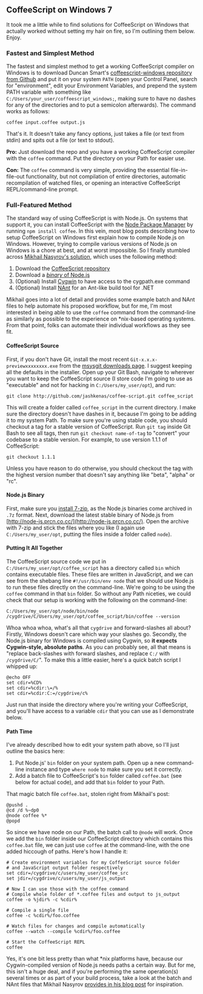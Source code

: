 ## CoffeeScript on Windows 7 ##

It took me a little while to find solutions for CoffeeScript on Windows that actually worked without setting my hair on fire, so I'm outlining them below. Enjoy.

### Fastest and Simplest Method ###

The fastest and simplest method to get a working CoffeeScript compiler on Windows is to download Duncan Smart's [coffeescript-windows repository from Github](https://github.com/duncansmart/coffeescript-windows) and put it on your system `PATH` (open your Control Panel, search for "environment", edit your Environment Variables, and prepend the system PATH variable with something like `C:/Users/your_user/coffeescript_windows;`, making sure to have no dashes for any of the directories and to put a semicolon afterwards). The command works as follows:

~~~~
coffee input.coffee output.js
~~~~

That's it. It doesn't take any fancy options, just takes a file (or text from stdin) and spits out a file (or text to stdout).

**Pro:** Just download the repo and you have a working CoffeeScript compiler with the `coffee` command. Put the directory on your Path for easier use.

**Con:** The `coffee` command is very simple, providing the essential file-in-file-out functionality, but not compilation of entire directories, automatic recompilation of watched files, or opening an interactive CoffeeScript REPL/command-line prompt.

### Full-Featured Method ###

The standard way of using CoffeeScript is with Node.js. On systems that support it, you can install CoffeeScript with the [Node Package Manager](http://npmjs.org/) by running `npm install coffee`. In this vein, most blog posts describing how to setup CoffeeScript on Windows first explain how to compile Node.js on Windows. However, trying to compile various versions of Node.js on Windows is a chore at best, and at worst impossible. So I finally stumbled across [Mikhail Nasyrov's solution](http://blog.mnasyrov.com/post/2872046541/coffeescript-on-windows-how-to-roast-coffee), which uses the following method:

 1. Download the [CoffeeScript repository](https://github.com/jashkenas/coffee-script)
 2. Download a [*binary* of Node.js](http://node-js.prcn.co.cc/)
 3. (Optional) Install [Cygwin](http://cygwin.com/) to have access to the cygpath.exe command
 4. (Optional) Install [NAnt](http://nant.sourceforge.net/) for an Ant-like build tool for .NET

Mikhail goes into a lot of detail and provides some example batch and NAnt files to help automate his proposed workflow, but for me, I'm most interested in being able to use the `coffee` command from the command-line as similarly as possible to the experience on *nix-based operating systems. From that point, folks can automate their individual workflows as they see fit.

#### CoffeeScript Source ####

First, if you don't have Git, install the most recent `Git-x.x.x-previewxxxxxxxx.exe` from the [msysgit downloads page](http://code.google.com/p/msysgit/downloads/list). I suggest keeping all the defaults in the installer. Open up your Git Bash, navigate to wherever you want to keep the CoffeeScript source (I store code I'm going to use as "executable" and not for hacking in `C:/Users/my_user/opt`), and run:

~~~~
git clone http://github.com/jashkenas/coffee-script.git coffee_script
~~~~

This will create a folder called `coffee_script` in the current directory. I make sure the directory doesn't have dashes in it, because I'm going to be adding it to my system Path. To make sure you're using stable code, you should checkout a tag for a stable version of CoffeeScript. Run `git tag` inside Git Bash to see all tags, then run `git checkout name-of-tag` to "convert" your codebase to a stable version. For example, to use version 1.1.1 of CoffeeScript:

~~~~
git checkout 1.1.1
~~~~

Unless you have reason to do otherwise, you should checkout the tag with the highest version number that doesn't say anything like "beta", "alpha" or "rc".

#### Node.js Binary ####

First, make sure you [install 7-zip](http://www.7-zip.org/download.html), as the Node.js binaries come archived in `.7z` format. Next, download the latest stable binary of Node.js from [http://node-js.prcn.co.cc/](http://node-js.prcn.co.cc/). Open the archive with 7-zip and stick the files where you like (I again use `C:/Users/my_user/opt`, putting the files inside a folder called `node`).

#### Putting It All Together ####

The CoffeeScript source code we put in `C:/Users/my_user/opt/coffee_script` has a directory called `bin` which contains executable files. These files are written in JavaScript, and we can see from the shebang line `#!/usr/bin/env node` that we should use Node.js to run these files directly on the command-line. We're going to be using the `coffee` command in that `bin` folder. So without any Path niceties, we could check that our setup is working with the following on the command-line:

~~~~
C:/Users/my_user/opt/node/bin/node /cygdrive/C/Users/my_user/opt/coffee_script/bin/coffee --version
~~~~

Whoa whoa whoa, what's all that `cygdrive` and forward-slashes all about? Firstly, Windows doesn't care which way your slashes go. Secondly, the Node.js binary for Windows is compiled using Cygwin, so **it expects Cygwin-style, absolute paths**. As you can probably see, all that means is "replace back-slashes with forward slashes, and replace `C:/` with `/cygdrive/C/`". To make this a little easier, here's a quick batch script I whipped up:

~~~~
@echo OFF
set cdir=%CD%
set cdir=%cdir:\=/%
set cdir=%cdir:C:=/cygdrive/c%
~~~~

Just run that inside the directory where you're writing your CoffeeScript, and you'll have access to a variable `cdir` that you can use as I demonstrate below.

#### Path Time ####

I've already described how to edit your system path above, so I'll just outline the basics here:

 1. Put Node.js' `bin` folder on your system path. Open up a new command-line instance and type `where node` to make sure you set it correctly.
 2. Add a batch file to CoffeeScript's `bin` folder called `coffee.bat` (see below for actual code), and add that `bin` folder to your Path.
 
That magic batch file `coffee.bat`, stolen right from Mikhail's post:

~~~~
@pushd .
@cd /d %~dp0
@node coffee %*
@popd
~~~~

So since we have node on our Path, the batch call to `@node` will work. Once we add the `bin` folder inside our CoffeeScript directory which contains this `coffee.bat` file, we can just use `coffee` at the command-line, with the one added hiccough of paths. Here's how I handle it:

~~~~
# Create environment variables for my CoffeeScript source folder
# and JavaScript output folder respectively
set cdir=/cygdrive/c/users/my_user/coffee_src
set jdir=/cygdrive/c/users/my_user/js_output

# Now I can use those with the coffee command
# Compile whole folder of *.coffee files and output to js_output
coffee -o %jdir% -c %cdir%

# Compile a single file
coffee -c %cdir%/foo.coffee

# Watch files for changes and compile automatically
coffee --watch --compile %cdir%/foo.coffee

# Start the CoffeeScript REPL
coffee
~~~~

Yes, it's one bit less pretty than what *nix platforms have, because our Cygwin-compiled version of Node.js needs paths a certain way. But for me, this isn't a huge deal, and if you're performing the same operation(s) several times or as part of your build process, take a look at the batch and NAnt files that Mikhail Nasyrov [provides in his blog post](http://blog.mnasyrov.com/post/2872046541/coffeescript-on-windows-how-to-roast-coffee) for inspiration.
